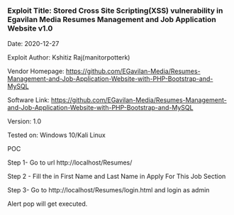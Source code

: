 ### Exploit Title: Stored Cross Site Scripting(XSS) vulnerability in Egavilan Media Resumes Management and Job Application Website v1.0
Date: 2020-12-27

Exploit Author:  Kshitiz Raj(manitorpotterk)

Vendor Homepage: https://github.com/EGavilan-Media/Resumes-Management-and-Job-Application-Website-with-PHP-Bootstrap-and-MySQL

Software Link: https://github.com/EGavilan-Media/Resumes-Management-and-Job-Application-Website-with-PHP-Bootstrap-and-MySQL

Version: 1.0

Tested on: Windows 10/Kali Linux

POC

Step 1- Go to url http://localhost/Resumes/

Step 2 - Fill the <script>alert(1)</script> in First Name and Last Name in Apply For This Job Section

Step 3- Go to http://localhost/Resumes/login.html and login as admin

Alert pop will get executed.
